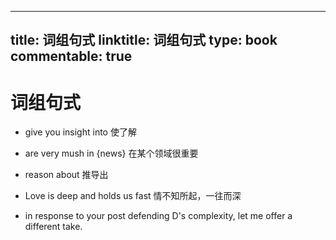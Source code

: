 
---
title: 词组句式
linktitle: 词组句式
type: book
commentable: true
---

# 词组句式

- give you insight into 使了解

- are very mush in {news} 在某个领域很重要

- reason about 推导出

- Love is deep and holds us fast 情不知所起，一往而深

- in response to your post defending D's complexity, let me offer a different take.

    